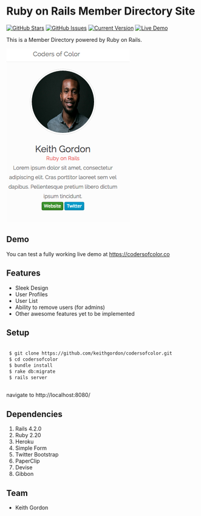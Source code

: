 Ruby on Rails Member Directory Site
============
[![GitHub Stars](https://img.shields.io/github/stars/keithgordon/codersofcolor.svg)](https://github.com/keithgordon/codersofcolor/stargazers) [![GitHub Issues](https://img.shields.io/github/issues/keithgordon/codersofcolor.svg)](https://github.com/keithgordon/codersofcolor/issues) [![Current Version](https://img.shields.io/badge/version-1.0.7-green.svg)](https://github.com/keithgordon/colorsofcolor) [![Live Demo](https://img.shields.io/badge/demo-online-green.svg)](https://codersofcolor.co)

This is a Member Directory powered by Ruby on Rails.

![User Profile](/public/images/user_profile.png)



## Demo
You can test a fully working live demo at https://codersofcolor.co



## Features
- Sleek Design
- User Profiles
- User List
- Ability to remove users (for admins)
- Other awesome features yet to be implemented



## Setup

 <pre><code>
 $ git clone https://github.com/keithgordon/codersofcolor.git
 $ cd codersofcolor
 $ bundle install
 $ rake db:migrate
 $ rails server
 </code></pre>

<p>navigate to http://localhost:8080/</p>

## Dependencies

 1. Rails 4.2.0
 2. Ruby 2.20
 3. Heroku
 4. Simple Form
 5. Twitter Bootstrap
 6. PaperClip
 7. Devise
 8. Gibbon

## Team

* <p>Keith Gordon<a href="mailto:keith@keiththecomputerguy.com"></a></p>

